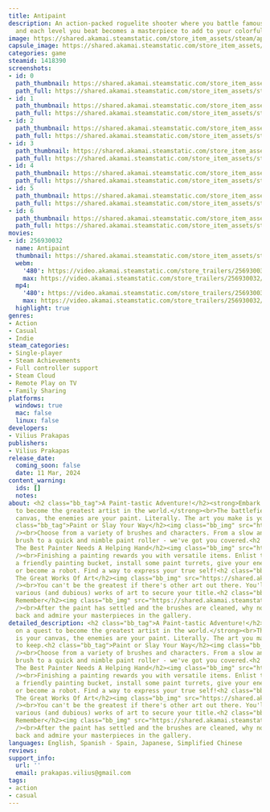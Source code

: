 ```yaml
---
title: Antipaint
description: An action-packed roguelite shooter where you battle famous works of art
  and each level you beat becomes a masterpiece to add to your colorful collection.
image: https://shared.akamai.steamstatic.com/store_item_assets/steam/apps/1418390/header.jpg?t=1726637937
capsule_image: https://shared.akamai.steamstatic.com/store_item_assets/steam/apps/1418390/capsule_231x87.jpg?t=1726637937
categories: game
steamid: 1418390
screenshots:
- id: 0
  path_thumbnail: https://shared.akamai.steamstatic.com/store_item_assets/steam/apps/1418390/ss_ec206ea89b55bb98334225919d921532d8dd80b3.600x338.jpg?t=1726637937
  path_full: https://shared.akamai.steamstatic.com/store_item_assets/steam/apps/1418390/ss_ec206ea89b55bb98334225919d921532d8dd80b3.1920x1080.jpg?t=1726637937
- id: 1
  path_thumbnail: https://shared.akamai.steamstatic.com/store_item_assets/steam/apps/1418390/ss_f8156b0417096e12a4d1d3f02c677244b693f833.600x338.jpg?t=1726637937
  path_full: https://shared.akamai.steamstatic.com/store_item_assets/steam/apps/1418390/ss_f8156b0417096e12a4d1d3f02c677244b693f833.1920x1080.jpg?t=1726637937
- id: 2
  path_thumbnail: https://shared.akamai.steamstatic.com/store_item_assets/steam/apps/1418390/ss_04e82acf6f7a470be5bae6e0113290233bd59f8c.600x338.jpg?t=1726637937
  path_full: https://shared.akamai.steamstatic.com/store_item_assets/steam/apps/1418390/ss_04e82acf6f7a470be5bae6e0113290233bd59f8c.1920x1080.jpg?t=1726637937
- id: 3
  path_thumbnail: https://shared.akamai.steamstatic.com/store_item_assets/steam/apps/1418390/ss_afc8bf3692cf9dca4e5cd95651b68b792e7adfea.600x338.jpg?t=1726637937
  path_full: https://shared.akamai.steamstatic.com/store_item_assets/steam/apps/1418390/ss_afc8bf3692cf9dca4e5cd95651b68b792e7adfea.1920x1080.jpg?t=1726637937
- id: 4
  path_thumbnail: https://shared.akamai.steamstatic.com/store_item_assets/steam/apps/1418390/ss_164ef669118a1c1d2f86f63793e5d222f266f60e.600x338.jpg?t=1726637937
  path_full: https://shared.akamai.steamstatic.com/store_item_assets/steam/apps/1418390/ss_164ef669118a1c1d2f86f63793e5d222f266f60e.1920x1080.jpg?t=1726637937
- id: 5
  path_thumbnail: https://shared.akamai.steamstatic.com/store_item_assets/steam/apps/1418390/ss_688f5a139cbfa3f6bb2d3f57caed644cef7e10f9.600x338.jpg?t=1726637937
  path_full: https://shared.akamai.steamstatic.com/store_item_assets/steam/apps/1418390/ss_688f5a139cbfa3f6bb2d3f57caed644cef7e10f9.1920x1080.jpg?t=1726637937
- id: 6
  path_thumbnail: https://shared.akamai.steamstatic.com/store_item_assets/steam/apps/1418390/ss_8c5cab1433e245773333a621d463f2cdd2b7088b.600x338.jpg?t=1726637937
  path_full: https://shared.akamai.steamstatic.com/store_item_assets/steam/apps/1418390/ss_8c5cab1433e245773333a621d463f2cdd2b7088b.1920x1080.jpg?t=1726637937
movies:
- id: 256930032
  name: Antipaint
  thumbnail: https://shared.akamai.steamstatic.com/store_item_assets/steam/apps/256930032/movie.293x165.jpg?t=1683091939
  webm:
    '480': https://video.akamai.steamstatic.com/store_trailers/256930032/movie480_vp9.webm?t=1683091939
    max: https://video.akamai.steamstatic.com/store_trailers/256930032/movie_max_vp9.webm?t=1683091939
  mp4:
    '480': https://video.akamai.steamstatic.com/store_trailers/256930032/movie480.mp4?t=1683091939
    max: https://video.akamai.steamstatic.com/store_trailers/256930032/movie_max.mp4?t=1683091939
  highlight: true
genres:
- Action
- Casual
- Indie
steam_categories:
- Single-player
- Steam Achievements
- Full controller support
- Steam Cloud
- Remote Play on TV
- Family Sharing
platforms:
  windows: true
  mac: false
  linux: false
developers:
- Vilius Prakapas
publishers:
- Vilius Prakapas
release_date:
  coming_soon: false
  date: 11 Mar, 2024
content_warning:
  ids: []
  notes:
about: <h2 class="bb_tag">A Paint-tastic Adventure!</h2><strong>Embark on a quest
  to become the greatest artist in the world.</strong><br>The battlefield is your
  canvas, the enemies are your paint. Literally. The art you make is yours to keep.<h2
  class="bb_tag">Paint or Slay Your Way</h2><img class="bb_img" src="https://shared.akamai.steamstatic.com/store_item_assets/steam/apps/1418390/extras/brush_previews.gif?t=1726637937"
  /><br>Choose from a variety of brushes and characters. From a slow and steady thick
  brush to a quick and nimble paint roller - we've got you covered.<h2 class="bb_tag">Even
  The Best Painter Needs A Helping Hand</h2><img class="bb_img" src="https://shared.akamai.steamstatic.com/store_item_assets/steam/apps/1418390/extras/item_previews.gif?t=1726637937"
  /><br>Finishing a painting rewards you with versatile items. Enlist the help of
  a friendly painting bucket, install some paint turrets, give your enemies moustaches
  or become a robot. Find a way to express your true self!<h2 class="bb_tag">Face
  The Great Works Of Art</h2><img class="bb_img" src="https://shared.akamai.steamstatic.com/store_item_assets/steam/apps/1418390/extras/boss_preview.png?t=1726637937"
  /><br>You can't be the greatest if there's other art out there. You'll have to defeat
  various (and dubious) works of art to secure your title.<h2 class="bb_tag">Art to
  Remember</h2><img class="bb_img" src="https://shared.akamai.steamstatic.com/store_item_assets/steam/apps/1418390/extras/Gallery_Final.gif?t=1726637937"
  /><br>After the paint has settled and the brushes are cleaned, why not take a step
  back and admire your masterpieces in the gallery.
detailed_description: <h2 class="bb_tag">A Paint-tastic Adventure!</h2><strong>Embark
  on a quest to become the greatest artist in the world.</strong><br>The battlefield
  is your canvas, the enemies are your paint. Literally. The art you make is yours
  to keep.<h2 class="bb_tag">Paint or Slay Your Way</h2><img class="bb_img" src="https://shared.akamai.steamstatic.com/store_item_assets/steam/apps/1418390/extras/brush_previews.gif?t=1726637937"
  /><br>Choose from a variety of brushes and characters. From a slow and steady thick
  brush to a quick and nimble paint roller - we've got you covered.<h2 class="bb_tag">Even
  The Best Painter Needs A Helping Hand</h2><img class="bb_img" src="https://shared.akamai.steamstatic.com/store_item_assets/steam/apps/1418390/extras/item_previews.gif?t=1726637937"
  /><br>Finishing a painting rewards you with versatile items. Enlist the help of
  a friendly painting bucket, install some paint turrets, give your enemies moustaches
  or become a robot. Find a way to express your true self!<h2 class="bb_tag">Face
  The Great Works Of Art</h2><img class="bb_img" src="https://shared.akamai.steamstatic.com/store_item_assets/steam/apps/1418390/extras/boss_preview.png?t=1726637937"
  /><br>You can't be the greatest if there's other art out there. You'll have to defeat
  various (and dubious) works of art to secure your title.<h2 class="bb_tag">Art to
  Remember</h2><img class="bb_img" src="https://shared.akamai.steamstatic.com/store_item_assets/steam/apps/1418390/extras/Gallery_Final.gif?t=1726637937"
  /><br>After the paint has settled and the brushes are cleaned, why not take a step
  back and admire your masterpieces in the gallery.
languages: English, Spanish - Spain, Japanese, Simplified Chinese
reviews:
support_info:
  url: ''
  email: prakapas.vilius@gmail.com
tags:
- action
- casual
---
```


